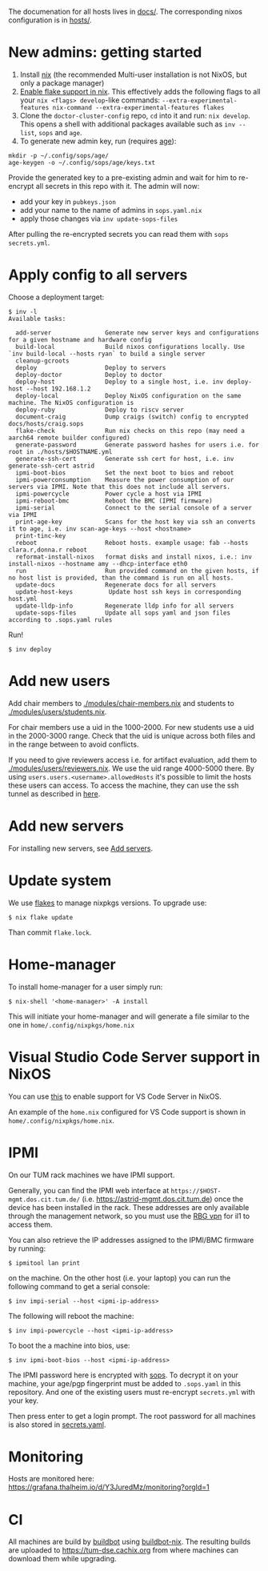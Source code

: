 The documenation for all hosts lives in [docs/](docs/). 
The corresponding nixos configuration is in [hosts/](hosts/). 

# New admins: getting started

1. Install [nix](https://nixos.org/download.html#download-nix) (the recommended Multi-user installation is not NixOS, but only a package manager)
2. [Enable flake support in nix](https://nixos.wiki/wiki/Flakes#Permanent). This effectively adds the following flags to all your `nix <flags> develop`-like commands: `--extra-experimental-features nix-command --extra-experimental-features flakes`
3. Clone the `doctor-cluster-config` repo, `cd` into it and run: `nix develop`. This opens a shell with additional packages available such as `inv --list`, `sops` and `age`.
4. To generate new admin key, run (requires [age](https://github.com/FiloSottile/age)):
```
mkdir -p ~/.config/sops/age/
age-keygen -o ~/.config/sops/age/keys.txt
```
Provide the generated key to a pre-existing admin and wait for him to re-encrypt all secrets in this repo with it. 
The admin will now:

- add your key in `pubkeys.json`
- add your name to the name of admins in `sops.yaml.nix`
- apply those changes via `inv update-sops-files`

After pulling the re-encrypted secrets you can read them with `sops secrets.yml`.


# Apply config to all servers

Choose a deployment target:


``` console
$ inv -l
Available tasks:

  add-server               Generate new server keys and configurations for a given hostname and hardware config
  build-local              Build nixos configurations locally. Use `inv build-local --hosts ryan` to build a single server
  cleanup-gcroots
  deploy                   Deploy to servers
  deploy-doctor            Deploy to doctor
  deploy-host              Deploy to a single host, i.e. inv deploy-host --host 192.168.1.2
  deploy-local             Deploy NixOS configuration on the same machine. The NixOS configuration is
  deploy-ruby              Deploy to riscv server
  document-craig           Dump craigs (switch) config to encrypted docs/hosts/craig.sops
  flake-check              Run nix checks on this repo (may need a aarch64 remote builder configured)
  generate-password        Generate password hashes for users i.e. for root in ./hosts/$HOSTNAME.yml
  generate-ssh-cert        Generate ssh cert for host, i.e. inv generate-ssh-cert astrid
  ipmi-boot-bios           Set the next boot to bios and reboot
  ipmi-powerconsumption    Measure the power consumption of our servers via IPMI. Note that this does not include all servers.
  ipmi-powercycle          Power cycle a host via IPMI
  ipmi-reboot-bmc          Reboot the BMC (IPMI firmware)
  ipmi-serial              Connect to the serial console of a server via IPMI
  print-age-key            Scans for the host key via ssh an converts it to age, i.e. inv scan-age-keys --host <hostname>
  print-tinc-key
  reboot                   Reboot hosts. example usage: fab --hosts clara.r,donna.r reboot
  reformat-install-nixos   format disks and install nixos, i.e.: inv install-nixos --hostname amy --dhcp-interface eth0
  run                      Run provided command on the given hosts, if no host list is provided, than the command is run on all hosts.
  update-docs              Regenerate docs for all servers
  update-host-keys          Update host ssh keys in corresponding host.yml
  update-lldp-info         Regenerate lldp info for all servers
  update-sops-files        Update all sops yaml and json files according to .sops.yaml rules
```

Run!

``` console
$ inv deploy
```

# Add new users

Add chair members to [./modules/chair-members.nix](./modules/users/chair-members.nix) and students to [./modules/users/students.nix](./modules/users/students.nix).

For chair members use a uid in the 1000-2000. For new students use a uid in the
2000-3000 range. Check that the uid is unique across both files and in the
range between to avoid conflicts.

If you need to give reviewers access i.e. for artifact evaluation, add them to
[./modules/users/reviewers.nix](./modules/users/reviewers.nix).  We use the
uid range 4000-5000 there. By using `users.users.<username>.allowedHosts` it's
possible to limit the hosts these users can access. To access the machine, they
can use the ssh tunnel as described in
[here](./docs/hosts#accessing-the-server).

# Add new servers

For installing new servers, see [Add servers](docs/ADD_SERVER.md).

# Update system

We use [flakes](https://nixos.wiki/wiki/Flakes) to manage 
nixpkgs versions. To upgrade use:

``` console
$ nix flake update
```

Than commit `flake.lock`.

# Home-manager

To install home-manager for a user simply run:

``` console
$ nix-shell '<home-manager>' -A install
```

This will initiate your home-manager and will generate a file similar to the one in ```home/.config/nixpkgs/home.nix```

# Visual Studio Code Server support in NixOS

You can use [this](https://github.com/msteen/nixos-vscode-server) to enable support for VS Code Server in NixOS.

An example of the ```home.nix``` configured for VS Code support is shown in ```home/.config/nixpkgs/home.nix```.


# IPMI

On our TUM rack machines we have IPMI support.

Generally, you can find the IPMI web interface at
`https://$HOST-mgmt.dos.cit.tum.de/` (i.e. https://astrid-mgmt.dos.cit.tum.de)
once the device has been installed in the rack.  These addresses are only
available through the management network, so you must use the [RBG
vpn](https://vpn.rbg.tum.de/) for il1 to access them.

You can also retrieve the IP addresses assigned to the IPMI/BMC firmware by
running:

```console
$ ipmitool lan print
```

on the machine. On the other host (i.e. your laptop) you can run the following command to get a serial console:

```console
$ inv impi-serial --host <ipmi-ip-address>
```

The following will reboot the machine:

```console
$ inv impi-powercycle --host <ipmi-ip-address>
```

To boot the a machine into bios, use:

```console
$ inv ipmi-boot-bios --host <ipmi-ip-address>
```

The IPMI password here is encrypted with
[sops](https://github.com/mozilla/sops). To decrypt it on your machine, your
age/pgp fingerprint must be added to `.sops.yaml` in this repository. And one of
the existing users must re-encrypt `secrets.yml` with your key. 

Then press enter to get a login prompt. The root password for all machines is
also stored in [secrets.yaml]().

# Monitoring

Hosts are monitored here: https://grafana.thalheim.io/d/Y3JuredMz/monitoring?orgId=1

# CI

All machines are build by [buildbot](https://buildbot.dse.in.tum.de/) using [buildbot-nix](https://github.com/nix-community/buildbot-nix).
The resulting builds are uploaded to https://tum-dse.cachix.org from where machines can download them while upgrading.
